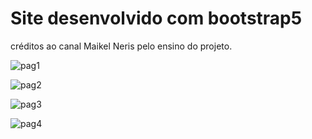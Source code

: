 # Site desenvolvido com bootstrap5
créditos ao canal Maikel Neris pelo ensino do projeto.

![pag1](https://user-images.githubusercontent.com/92821003/162098458-74b672a1-ef68-4645-9d12-61f2c39b90b6.png)

![pag2](https://user-images.githubusercontent.com/92821003/162098606-f607b1ae-7da6-4060-a9de-f547796f4111.png)

![pag3](https://user-images.githubusercontent.com/92821003/162098634-3adc15ca-24bb-4f50-9969-1c15ddc7a622.png)

![pag4](https://user-images.githubusercontent.com/92821003/162098653-2c624e0d-ebb7-46dd-9099-5ce3192d4239.png)
